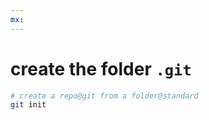 ```yaml
---
mx:  
---
```



# create the folder `.git`
```bash
# create a repo@git from a folder@standard
git init
```

